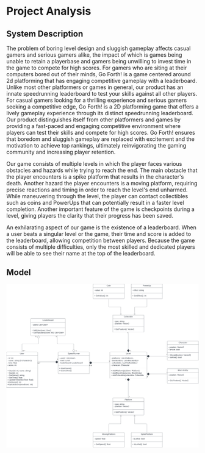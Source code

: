 #  Project Analysis

## System Description

<p>The problem of boring level design and sluggish gameplay affects casual gamers and serious gamers alike, the impact of which is games being unable to retain a playerbase and gamers being unwilling to invest time in the game to compete for high scores. For gamers who are siting at their computers bored out of their minds, Go Forth! is a game centered around 2d platforming that has engaging competitive gameplay with a leaderboard. Unlike most other platformers or games in general, our product has an innate speedrunning leaderboard to test your skills against all other players. For casual gamers looking for a thrilling experience and serious gamers seeking a competitive edge, Go Forth! is a 2D platforming game that offers a lively gameplay experience through its distinct speedrunning leaderboard. Our product distinguishes itself from other platformers and games by providing a fast-paced and engaging competitive environment where players can test their skills and compete for high scores. Go Forth! ensures that boredom and sluggish gameplay are replaced with excitement and the motivation to achieve top rankings, ultimately reinvigorating the gaming community and increasing player retention.
</p>

<p>Our game consists of multiple levels in which the player faces various obstacles and hazards while trying to reach the end. The main obstacle that the player encounters is a spike platform that results in the character's death. Another hazard the player encounters is a moving platform, requiring precise reactions and timing in order to reach the level's end unharmed. While maneuvering through the level, the player can contact collectibles such as coins and PowerUps that can potentially result in a faster level completion. Another important feature of the game is checkpoints during a level, giving players the clarity that their progress has been saved.
</p>

<p>An exhilarating aspect of our game is the existence of a leaderboard. When a user beats a singular level or the game, their time and score is added to the leaderboard, allowing competition between players. Because the game consists of multiple difficulties, only the most skilled and dedicated players will be able to see their name at the top of the leaderboard. 
</p>

## Model

![alt text](https://github.com/jim245/cs386team1/blob/main/Deliverables/Analysis%20UML%20Diagram.png?raw=true)
